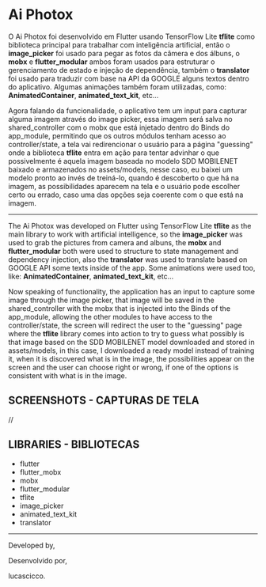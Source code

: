 # Ai Photox


O Ai Photox foi desenvolvido em Flutter usando TensorFlow Lite **tflite** como biblioteca principal para trabalhar com inteligência artificial, então o **image_picker** foi usado para pegar as fotos da câmera e dos álbuns, o **mobx** e **flutter_modular** ambos foram usados para estruturar o gerenciamento de estado e injeção de dependência, também o **translator** foi usado para traduzir com base na API da GOOGLE alguns textos dentro do aplicativo. Algumas animações também foram utilizadas, como: **AnimatedContainer**, **animated_text_kit**, etc...

Agora falando da funcionalidade, o aplicativo tem um input para capturar alguma imagem através do image picker, essa imagem será salva no shared_controller com o mobx que está injetado dentro do Binds do app_module, permitindo que os outros módulos tenham acesso ao controller/state, a tela vai redirencionar o usuário para a página "guessing" onde a biblioteca **tflite** entra em ação para tentar advinhar o que possivelmente é aquela imagem baseada no modelo SDD MOBILENET baixado e armazenados no assets/models, nesse caso, eu baixei um modelo pronto ao invés de treiná-lo, quando é descoberto o que há na imagem, as possibilidades aparecem na tela e o usuário pode escolher certo ou errado, caso uma das opções seja coerente com o que está na imagem. 

<hr/>

The Ai Photox was developed on Flutter using TensorFlow Lite **tflite** as the main library to work with artificial intelligence, so the **image_picker** was used to grab the pictures from camera and albuns, the **mobx** and **flutter_modular** both were used to structure to state management and dependency injection, also the **translator** was used to translate based on GOOGLE API some texts inside of the app. Some animations were used too, like: **AnimatedContainer**, **animated_text_kit**, etc...

Now speaking of functionality, the application has an input to capture some image through the image picker, that image will be saved in the shared_controller with the mobx that is injected into the Binds of the app_module, allowing the other modules to have access to the controller/state, the screen will redirect the user to the "guessing" page where the **tflite** library comes into action to try to guess what possibly is that image based on the SDD MOBILENET model downloaded and stored in assets/models, in this case, I downloaded a ready model instead of training it, when it is discovered what is in the image, the possibilities appear on the screen and the user can choose right or wrong, if one of the options is consistent with what is in the image. 


## SCREENSHOTS - CAPTURAS DE TELA 
//


## LIBRARIES - BIBLIOTECAS

- flutter
- flutter_mobx
- mobx
- flutter_modular
- tflite
- image_picker
- animated_text_kit
- translator

<hr/>

Developed by,

Desenvolvido por,

lucascicco.
